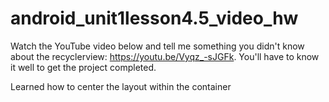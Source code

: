 # android_unit1lesson4.5_video_hw

Watch the YouTube video below and tell me something you didn't know about the recyclerview: https://youtu.be/Vyqz_-sJGFk. You'll have to know it well to get the project completed.


Learned how to center the layout within the container
